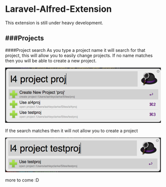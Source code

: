 Laravel-Alfred-Extension
========================
This extension is still under heavy development.

###Projects
---
####Project search
As you type a project name it will search for that project, this will allow you to easily change projects. If no name matches then you will be able to create a new project.

![Screenshot](screenshots/ss1.png "Project search")

If the search matches then it will not allow you to create a project

![Screenshot](screenshots/ss2.png "matching search")


more to come :D